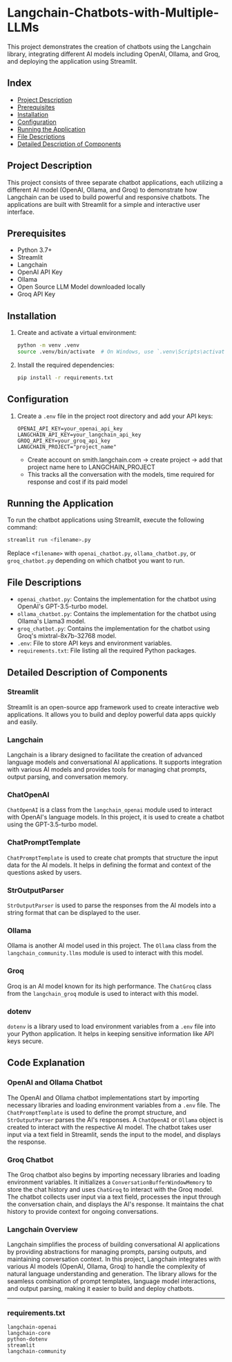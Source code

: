 # Langchain-Chatbots-with-Multiple-LLMs

This project demonstrates the creation of chatbots using the Langchain library, integrating different AI models including OpenAI, Ollama, and Groq, and deploying the application using Streamlit.

## Index

- [Project Description](#project-description)
- [Prerequisites](#prerequisites)
- [Installation](#installation)
- [Configuration](#configuration)
- [Running the Application](#running-the-application)
- [File Descriptions](#file-descriptions)
- [Detailed Description of Components](#detailed-description-of-components)

## Project Description

This project consists of three separate chatbot applications, each utilizing a different AI model (OpenAI, Ollama, and Groq) to demonstrate how Langchain can be used to build powerful and responsive chatbots. The applications are built with Streamlit for a simple and interactive user interface.

## Prerequisites

- Python 3.7+
- Streamlit
- Langchain
- OpenAI API Key
- Ollama
- Open Source LLM Model downloaded locally
- Groq API Key

## Installation

1. Create and activate a virtual environment:
    ```bash
    python -m venv .venv
    source .venv/bin/activate  # On Windows, use `.venv\Scripts\activate`
    ```

2. Install the required dependencies:
    ```bash
    pip install -r requirements.txt
    ```

## Configuration

1. Create a `.env` file in the project root directory and add your API keys:
    ```
    OPENAI_API_KEY=your_openai_api_key
    LANGCHAIN_API_KEY=your_langchain_api_key
    GROQ_API_KEY=your_groq_api_key
    LANGCHAIN_PROJECT="project_name" 
    ```
    - Create account on smith.langchain.com -> create project -> add that project name here to LANGCHAIN_PROJECT
    - This tracks all the conversation with the models, time required for response and cost if its paid model
## Running the Application

To run the chatbot applications using Streamlit, execute the following command:

```bash
streamlit run <filename>.py
```

Replace `<filename>` with `openai_chatbot.py`, `ollama_chatbot.py`, or `groq_chatbot.py` depending on which chatbot you want to run.

## File Descriptions

- `openai_chatbot.py`: Contains the implementation for the chatbot using OpenAI's GPT-3.5-turbo model.
- `ollama_chatbot.py`: Contains the implementation for the chatbot using Ollama's Llama3 model.
- `groq_chatbot.py`: Contains the implementation for the chatbot using Groq's mixtral-8x7b-32768 model.
- `.env`: File to store API keys and environment variables.
- `requirements.txt`: File listing all the required Python packages.

## Detailed Description of Components

### Streamlit

Streamlit is an open-source app framework used to create interactive web applications. It allows you to build and deploy powerful data apps quickly and easily.

### Langchain

Langchain is a library designed to facilitate the creation of advanced language models and conversational AI applications. It supports integration with various AI models and provides tools for managing chat prompts, output parsing, and conversation memory.

### ChatOpenAI

`ChatOpenAI` is a class from the `langchain_openai` module used to interact with OpenAI's language models. In this project, it is used to create a chatbot using the GPT-3.5-turbo model.

### ChatPromptTemplate

`ChatPromptTemplate` is used to create chat prompts that structure the input data for the AI models. It helps in defining the format and context of the questions asked by users.

### StrOutputParser

`StrOutputParser` is used to parse the responses from the AI models into a string format that can be displayed to the user.

### Ollama

Ollama is another AI model used in this project. The `Ollama` class from the `langchain_community.llms` module is used to interact with this model.

### Groq

Groq is an AI model known for its high performance. The `ChatGroq` class from the `langchain_groq` module is used to interact with this model.

### dotenv

`dotenv` is a library used to load environment variables from a `.env` file into your Python application. It helps in keeping sensitive information like API keys secure.

## Code Explanation
### OpenAI and Ollama Chatbot

The OpenAI and Ollama chatbot implementations start by importing necessary libraries and loading environment variables from a `.env` file. The `ChatPromptTemplate` is used to define the prompt structure, and `StrOutputParser` parses the AI's responses. A `ChatOpenAI` or `Ollama` object is created to interact with the respective AI model. The chatbot takes user input via a text field in Streamlit, sends the input to the model, and displays the response.

### Groq Chatbot

The Groq chatbot also begins by importing necessary libraries and loading environment variables. It initializes a `ConversationBufferWindowMemory` to store the chat history and uses `ChatGroq` to interact with the Groq model. The chatbot collects user input via a text field, processes the input through the conversation chain, and displays the AI's response. It maintains the chat history to provide context for ongoing conversations.

### Langchain Overview

Langchain simplifies the process of building conversational AI applications by providing abstractions for managing prompts, parsing outputs, and maintaining conversation context. In this project, Langchain integrates with various AI models (OpenAI, Ollama, Groq) to handle the complexity of natural language understanding and generation. The library allows for the seamless combination of prompt templates, language model interactions, and output parsing, making it easier to build and deploy chatbots.

---

### requirements.txt

```plaintext
langchain-openai
langchain-core
python-dotenv
streamlit
langchain-community
```

